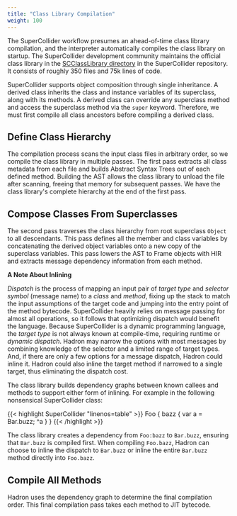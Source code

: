 ```yaml
---
title: "Class Library Compilation"
weight: 100
---
```


The SuperCollider workflow presumes an ahead-of-time class library compilation, and the interpreter automatically
compiles the class library on startup. The SuperCollider development community maintains the official class library in
the [SCClassLibrary directory](https://github.com/supercollider/supercollider/tree/develop/SCClassLibrary) in the
SuperCollider repository. It consists of roughly 350 files and 75k lines of code.

SuperCollider supports object composition through single inheritance. A derived class inherits the class and instance
variables of its superclass, along with its methods. A derived class can override any superclass method and access the
superclass method via the `super` keyword. Therefore, we must first compile all class ancestors before compiling a
derived class.

## Define Class Hierarchy

The compilation process scans the input class files in arbitrary order, so we compile the class library in multiple
passes. The first pass extracts all class metadata from each file and builds Abstract Syntax Trees out of each defined
method. Building the AST allows the class library to unload the file after scanning, freeing that memory for subsequent
passes. We have the class library's complete hierarchy at the end of the first pass.

## Compose Classes From Superclasses

The second pass traverses the class hierarchy from root superclass `Object` to all descendants. This pass defines all
the member and class variables by concatenating the derived object variables onto a new copy of the superclass
variables. This pass lowers the AST to Frame objects with HIR and extracts message dependency information from each
method.

**A Note About Inlining**

*Dispatch* is the process of mapping an input pair of *target type* and *selector symbol* (message name) to a *class*
and *method*, fixing up the stack to match the input assumptions of the target code and jumping into the entry point of
the method bytecode. SuperCollider heavily relies on message passing for almost all operations, so it follows that
optimizing dispatch would benefit the language. Because SuperCollider is a dynamic programming language, the *target
type* is not always known at compile-time, requiring runtime or *dynamic dispatch*. Hadron may narrow the options with
most messages by combining knowledge of the selector and a limited range of target types. And, if there are only a few
options for a message dispatch, Hadron could inline it. Hadron could also inline the target method if narrowed to a
single target, thus eliminating the dispatch cost.

The class library builds dependency graphs between known callees and methods to support either form of inlining. For
example in the following nonsensical SuperCollider class:

{{< highlight SuperCollider "linenos=table" >}}
Foo {
    bazz {
        var a = Bar.buzz;
        ^a
    }
}
{{< /highlight >}}

The class library creates a dependency from `Foo:bazz` to `Bar.buzz`, ensuring that `Bar.buzz` is compiled first. When
compiling `Foo.bazz`, Hadron can choose to inline the dispatch to `Bar.buzz` or inline the entire `Bar.buzz` method
directly into `Foo.bazz`.

## Compile All Methods

Hadron uses the dependency graph to determine the final compilation order. This final compilation pass takes each method
to JIT bytecode.
